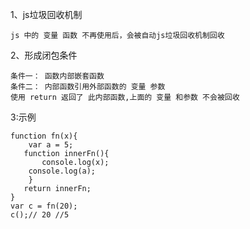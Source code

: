 1、js垃圾回收机制
```
js 中的 变量 函数 不再使用后，会被自动js垃圾回收机制回收
```
2、形成闭包条件
```
条件一： 函数内部嵌套函数 
条件二： 内部函数引用外部函数的 变量 参数 
使用 return 返回了 此内部函数,上面的 变量 和参数 不会被回收
```
3:示例
```
function fn(x){
    var a = 5;
   function innerFn(){
       console.log(x);
    console.log(a);
    }
   return innerFn;
}
var c = fn(20);
c();// 20 //5
```
